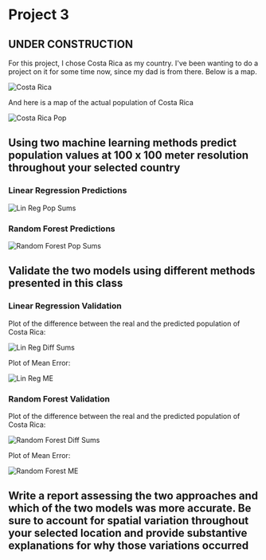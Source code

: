 # Project 3

## UNDER CONSTRUCTION

For this project, I chose Costa Rica as my country. I've been wanting to do a project on it for some time now, since my dad is from there. Below is a map.

![Costa Rica](https://raw.githubusercontent.com/pasolano/appml/main/data/project-3/images/costa-rica.png)

And here is a map of the actual population of Costa Rica

![Costa Rica Pop](https://raw.githubusercontent.com/pasolano/appml/main/data/project-3/images/pop.png)

## Using two machine learning methods predict population values at 100 x 100 meter resolution throughout your selected country

### Linear Regression Predictions

![Lin Reg Pop Sums](https://raw.githubusercontent.com/pasolano/appml/main/data/project-3/images/lin-reg-pop-sums.png)

### Random Forest Predictions

![Random Forest Pop Sums](https://raw.githubusercontent.com/pasolano/appml/main/data/project-3/images/rf-pop-sums.png)

## Validate the two models using different methods presented in this class

### Linear Regression Validation

Plot of the difference between the real and the predicted population of Costa Rica:

![Lin Reg Diff Sums](https://raw.githubusercontent.com/pasolano/appml/main/data/project-3/images/lin-reg-diff-sums.png)

Plot of Mean Error:

![Lin Reg ME](https://raw.githubusercontent.com/pasolano/appml/main/data/project-3/images/lin-reg-me.png)

### Random Forest Validation

Plot of the difference between the real and the predicted population of Costa Rica:

![Random Forest Diff Sums](https://raw.githubusercontent.com/pasolano/appml/main/data/project-3/images/rf-diff-sums.png)

Plot of Mean Error:

![Random Forest ME](https://raw.githubusercontent.com/pasolano/appml/main/data/project-3/images/rf-me.png)

## Write a report assessing the two approaches and which of the two models was more accurate. Be sure to account for spatial variation throughout your selected location and provide substantive explanations for why those variations occurred
